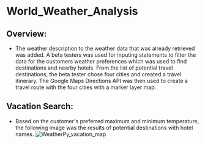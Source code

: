 # World_Weather_Analysis

## Overview:
- The weather description to the weather data that was already retrieved was added. A beta testers was used for inputing statements to filter the data for the customers weather preferences which was used to find destinations and nearby hotels. From the list of potential travel destinations, the beta tester chose four cities and created a travel itinerary. The Google Maps Directions API was then used to create a travel route with the four cities with a marker layer map.

## Vacation Search:
- Based on the customer's preferred maximum and minimum temperature, the following image was the results of potential destinations with hotel names.
![WeatherPy_vacation_map](https://user-images.githubusercontent.com/90146132/143727272-e44dbb65-ecd9-43d7-9955-636986f3c05f.png)

